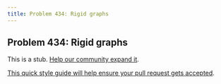 ```yaml
---
title: Problem 434: Rigid graphs
---
```

## Problem 434: Rigid graphs

This is a stub. <a href='https://github.com/freecodecamp/guides/tree/master/src/pages/certifications/coding-interview-prep/project-euler/problem-434-rigid-graphs/index.md' target='_blank' rel='nofollow'>Help our community expand it</a>.

<a href='https://github.com/freecodecamp/guides/blob/master/README.md' target='_blank' rel='nofollow'>This quick style guide will help ensure your pull request gets accepted</a>.

<!-- The article goes here, in GitHub-flavored Markdown. Feel free to add YouTube videos, images, and CodePen/JSBin embeds  -->
